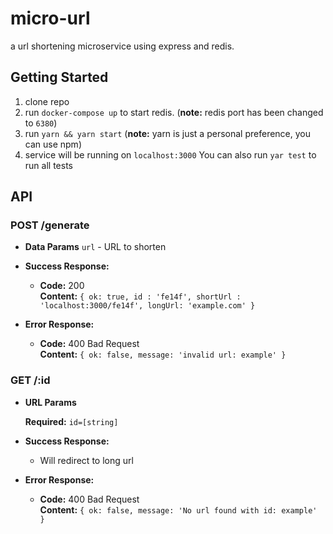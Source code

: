 # micro-url
a url shortening microservice using express and redis.

## Getting Started
1. clone repo
2. run `docker-compose up` to start redis. (**note:** redis port has been changed to `6380`)
3. run `yarn && yarn start` (**note:** yarn is just a personal preference, you can use npm)
4. service will be running on `localhost:3000`
You can also run `yar test` to run all tests

## API
### **POST /generate** 

* **Data Params**
`url` - URL to shorten 

* **Success Response:**

  * **Code:** 200 <br />
    **Content:** `{ ok: true, id : 'fe14f', shortUrl : 'localhost:3000/fe14f', longUrl: 'example.com' }`

* **Error Response:**
  * **Code:** 400 Bad Request <br />
    **Content:** `{ ok: false, message: 'invalid url: example' }`

### **GET /:id** 
*  **URL Params**

   **Required:**
   `id=[string]`
* **Success Response:**
  * Will redirect to long url
* **Error Response:**
  * **Code:** 400 Bad Request <br />
    **Content:** `{ ok: false, message: 'No url found with id: example' }`
